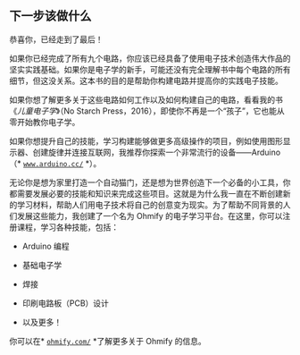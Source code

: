 ## 下一步该做什么

恭喜你，已经走到了最后！

如果你已经完成了所有九个电路，你应该已经具备了使用电子技术创造伟大作品的坚实实践基础。如果你是电子学的新手，可能还没有完全理解书中每个电路的所有细节，但这没关系。这本书的目的是帮助你构建电路并提高你的实践电子技能。

如果你想了解更多关于这些电路如何工作以及如何构建自己的电路，看看我的书《*儿童电子学*》（No Starch Press，2016），即使你不再是一个“孩子”，它也能从零开始教你电子学。

如果你想提升自己的技能，学习构建能够做更多高级操作的项目，例如使用图形显示器、创建旋律并连接互联网，我推荐你探索一个非常流行的设备——Arduino（* [`www.arduino.cc/`](https://www.arduino.cc/) *）。

无论你是想为家里打造一个自动猫门，还是想为世界创造下一个必备的小工具，你都需要发展必要的技能和知识来完成这些项目。这就是为什么我一直在不断创建新的学习材料，帮助人们用电子技术将自己的创意变为现实。为了帮助不同背景的人们发展这些能力，我创建了一个名为 Ohmify 的电子学习平台。在这里，你可以注册课程，学习各种技能，包括：

+   Arduino 编程

+   基础电子学

+   焊接

+   印刷电路板（PCB）设计

+   以及更多！

你可以在* [`ohmify.com/`](https://ohmify.com/) *了解更多关于 Ohmify 的信息。

